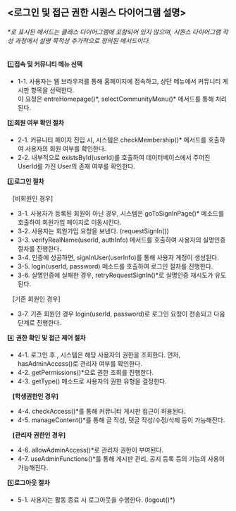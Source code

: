 

## <로그인 및 접근 권한 시퀀스 다이어그램 설명>

###### *로 표시된 메서드는 클래스 다이어그램에 포함되어 있지 않으며, 시퀀스 다이어그램 작성 과정에서 설명 목적상 추가적으로 정의된 메서드이다. <br>


1️⃣**접속 및 커뮤니티 메뉴 선택**
- 1-1. 사용자는 웹 브라우저를 통해 홈페이지에 접속하고, 상단 메뉴에서 커뮤니티 게시판 항목을 선택한다.<br>
   이 요청은 entreHomepage()\*,  selectCommunityMenu()* 메서드를 통해 처리된다.


2️⃣**회원 여부 확인 절차**<br>
- 2-1. 커뮤니티 페이지 진입 시, 시스템은 checkMembership()* 메서드를 호출하여 사용자의 회원 여부를 확인한다.
- 2-2. 내부적으로 existsById(userId)를 호출하여 데이터베이스에서 주어진 UserId를 가진 User의 존재 여부를 확인한다.

3️⃣**로그인 절차**<br>

&nbsp;&nbsp;&nbsp;[비회원인 경우] <br>
- 3-1. 사용자가 등록된 회원이 아닌 경우, 시스템은 goToSignInPage()* 메소드를 호출하여 회원가입 페이지로 이동시킨다.
- 3-2. 사용자는 회원가입 요청을 보낸다. (requestSignIn())
- 3-3. verifyRealName(userId, authInfo) 메서드를 호출하여 사용자의 실명인증 절차를 진행한다.
- 3-4. 인증에 성공하면, signInUser(userInfo)를 통해 사용자 계정이 생성된다. 
- 3-5. login(userId, password) 메소드를 호출하여 로그인 절차를 진행한다. 
- 3-6. 실명인증에 실패한 경우, retryRequestSignIn()*로 실명인증 재시도가 유도된다.

&nbsp;&nbsp;&nbsp;[기존 회원인 경우]
- 3-7. 기존 회원인 경우 login(userId, password)로 로그인 요청이 전송되고 다음 단계로 진행한다.

4️⃣ **권한 확인 및 접근 제어 절차**<br>
- 4-1. 로그인 후 , 시스템은 해당 사용자의 권한을 조회한다. 먼저, hasAdminAccess()로 관리자 여부를 확인한다.
- 4-2. getPermissions()*으로 권한 조회를 진행한다.
- 4-3. getType() 메소드로 사용자의 권한 유형을 결정한다.

&nbsp;&nbsp;&nbsp;**[학생권한인 경우]** <br>
- 4-4. checkAccess()*를 통해 커뮤니티 게시판 접근이 허용된다.
- 4-5. manageContent()*를 통해 글 작성, 댓글 작성/수정/삭제 등이 가능해진다.

&nbsp;&nbsp;&nbsp;**[관리자 권한인 경우]** <br>
- 4-6. allowAdminAccess()*로 관리자 권한이 부여된다.
- 4-7. useAdminFunctions()*를 통해 게시판 관리, 공지 등록 등의 기능의 사용이 가능해진다.

5️⃣**로그아웃 절차**<br>
- 5-1. 사용자는 활동 종료 시 로그아웃을 수행한다. (logout()*)
